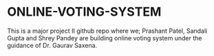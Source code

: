 # ONLINE-VOTING-SYSTEM

This is a major project II github repo where we; Prashant Patel, Sandali Gupta and Shrey Pandey are building online voting system under the guidance of Dr. Gaurav Saxena.
